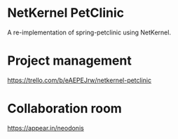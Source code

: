 # NetKernel PetClinic
A re-implementation of spring-petclinic using NetKernel.

# Project management
https://trello.com/b/eAEPEJrw/netkernel-petclinic

# Collaboration room
https://appear.in/neodonis 
